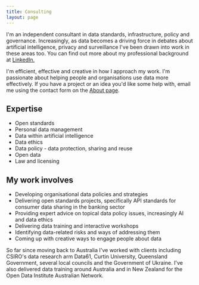 ```yaml
---
title: Consulting
layout: page
---
```


I'm an independent consultant in data standards, infrastructure, policy and governance. Increasingly, as data becomes a driving force in debates about artificial intelligence, privacy and surveillance I've been drawn into work in these areas too. You can find out more about my professional background at
[LinkedIn.]

I'm efficient, effective and creative in how I approach my work. I'm
passionate about helping people and organisations use data more
effectively. If you have a project or an idea you'd like some help
with, email me using the contact form on the [About
page](http://ellenbroad.com/about/).

Expertise
---------

-   Open standards
-   Personal data management
-   Data within artificial intelligence
-   Data ethics
-   Data policy - data protection, sharing and reuse
-   Open data
-   Law and licensing

My work involves
----------------

-   Developing organisational data policies and strategies
-   Delivering open standards projects, specifically API
    standards for consumer data sharing in the banking sector
-   Providing expert advice on topical data policy issues, increasingly AI and data ethics
-   Delivering data training and interactive workshops
-   Identifying data-related risks and ways of addressing them
-   Coming up with creative ways to engage people about data

So far since moving back to Australia I've worked with clients
including CSIRO's data research arm Data61, Curtin University,
Queensland Government, several local councils and the Government of
Ukraine. I've also delivered data training around Australia and in New
Zealand for the Open Data Institute Australian Network.

  [Open Data Institute]: https://theodi.org/
  [LinkedIn.]: https://www.linkedin.com/in/ellen-broad-316b6732
